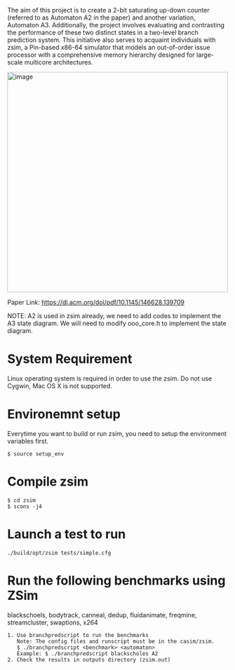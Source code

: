 
The aim of this project is to create a 2-bit saturating up-down counter (referred to as Automaton A2 in the paper) and another variation, Automaton A3. Additionally, the project involves evaluating and contrasting the performance of these two distinct states in a two-level branch prediction system. This initiative also serves to acquaint individuals with zsim, a Pin-based x86-64 simulator that models an out-of-order issue processor with a comprehensive memory hierarchy designed for large-scale multicore architectures.

 <img width="503" alt="image" src="https://github.com/Rajat5991/2-bit-Counter-for-branch-prediction/assets/154459536/5bc8cafd-81e4-4d24-932e-11b55b00194a">

 Paper Link: https://dl.acm.org/doi/pdf/10.1145/146628.139709

 NOTE: A2 is used in zsim already, we need to add codes to implement the A3 state diagram. We will need to modify ooo_core.h to implement the state diagram.

#  System Requirement

Linux operating system is required in order to use the zsim. Do not use Cygwin, Mac OS X is not supported.

# Environemnt setup

Everytime you want to build or run zsim, you need to setup the environment variables first.

```
$ source setup_env
```

# Compile zsim

```
$ cd zsim
$ scons -j4
```

# Launch a test to run

```
./build/opt/zsim tests/simple.cfg
```

# Run the following benchmarks using ZSim

blackschoels, bodytrack, canneal, dedup, fluidanimate, freqmine, streamcluster, swaptions, x264

    1. Use branchpredscript to run the benchmarks
       Note: The config files and runscript must be in the casim/zsim.
       $ ./branchpredscript <benchmark> <automaton>
       Example: $ ./branchpredscript blackscholes A2
    2. Check the results in outputs directory (zsim.out)


